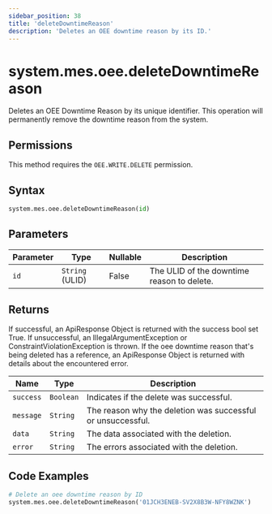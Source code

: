 ```yaml
---
sidebar_position: 38
title: 'deleteDowntimeReason'
description: 'Deletes an OEE downtime reason by its ID.'
---
```


# system.mes.oee.deleteDowntimeReason

Deletes an OEE Downtime Reason by its unique identifier. This operation will permanently remove the downtime reason from the system.

## Permissions

This method requires the `OEE.WRITE.DELETE` permission.

## Syntax

```python
system.mes.oee.deleteDowntimeReason(id)
```

## Parameters

| Parameter | Type            | Nullable | Description                                |
| --------- | --------------- | -------- | ------------------------------------------ |
| `id`      | `String` (ULID) | False    | The ULID of the downtime reason to delete. |

## Returns

If successful, an ApiResponse Object is returned with the success bool set True. If unsuccessful, an IllegalArgumentException or ConstraintViolationException is thrown.
If the oee downtime reason that's being deleted has a reference, an ApiResponse Object is returned with details about the encountered error.

| Name      | Type      | Description                                                 |
| --------- | --------- | ----------------------------------------------------------- |
| `success` | `Boolean` | Indicates if the delete was successful.                     |
| `message` | `String`  | The reason why the deletion was successful or unsuccessful. |
| `data`    | `String`  | The data associated with the deletion.                      |
| `error`   | `String`  | The errors associated with the deletion.                    |

## Code Examples

```python
# Delete an oee downtime reason by ID
system.mes.oee.deleteDowntimeReason('01JCH3ENEB-SV2X8B3W-NFY8WZNK')
```
